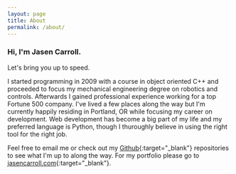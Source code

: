 ```yaml
---
layout: page
title: About
permalink: /about/
---
```

### Hi, I'm Jasen Carroll.
Let's bring you up to speed.

I started programming in 2009 with a course in object oriented C++ and proceeded
to focus my mechanical engineering degree on robotics and controls. Afterwards I
gained professional experience working for a top Fortune 500 company. I've lived
a few places along the way but I'm currently happily residing in Portland, OR
while focusing my career on development. Web development has become a big part
of my life and my preferred language is Python, though I thuroughly believe in
using the right tool for the right job.

Feel free to email me or check out my [Github][1]{:target="_blank"}
repositories to see what I'm up to along the way. For my portfolio please go
to [jasencarroll.com][2]{:target="_blank"}.


[1]: https://github.com/jasenc
[2]: http://www.jasencarroll.com/
